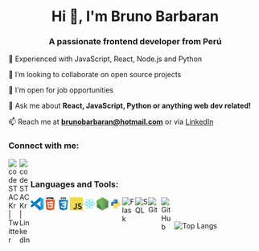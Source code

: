 <h1 align="center">Hi 👋, I'm Bruno Barbaran</h1>

<h3 align="center">A passionate frontend developer from Perú</h3>

🌱 Experienced with JavaScript, React, Node.js and Python

👯 I’m looking to collaborate on open source projects

🤔 I'm open for job opportunities

💬 Ask me about **React, JavaScript, Python or anything web dev related!**

📫 Reach me at **brunobarbaran@hotmail.com** or via [LinkedIn](https://www.linkedin.com/in/bruno-barbaran/)

### Connect with me:

[<img align="left" alt="codeSTACKr | Twitter" width="22px" src="https://cdn.icon-icons.com/icons2/2972/PNG/512/twitter_logo_icon_186891.png" />][twitter]
[<img align="left" alt="codeSTACKr | LinkedIn" width="22px" src="https://upload.wikimedia.org/wikipedia/commons/thumb/8/81/LinkedIn_icon.svg/1024px-LinkedIn_icon.svg.png" />][linkedin]

<br />

### Languages and Tools:

<img align="left" alt="Visual Studio Code" width="26px" src="https://raw.githubusercontent.com/github/explore/80688e429a7d4ef2fca1e82350fe8e3517d3494d/topics/visual-studio-code/visual-studio-code.png" />
<img align="left" alt="HTML5" width="26px" src="https://raw.githubusercontent.com/github/explore/80688e429a7d4ef2fca1e82350fe8e3517d3494d/topics/html/html.png" />
<img align="left" alt="CSS3" width="26px" src="https://raw.githubusercontent.com/github/explore/80688e429a7d4ef2fca1e82350fe8e3517d3494d/topics/css/css.png" />
<img align="left" alt="JavaScript" width="26px" src="https://raw.githubusercontent.com/github/explore/80688e429a7d4ef2fca1e82350fe8e3517d3494d/topics/javascript/javascript.png" />
<img align="left" alt="React" width="26px" src="https://raw.githubusercontent.com/github/explore/80688e429a7d4ef2fca1e82350fe8e3517d3494d/topics/react/react.png" />
<img align="left" alt="Node.js" width="26px" src="https://raw.githubusercontent.com/github/explore/80688e429a7d4ef2fca1e82350fe8e3517d3494d/topics/nodejs/nodejs.png" />
<img align="left" alt="Python" width="26px" src="https://raw.githubusercontent.com/github/explore/80688e429a7d4ef2fca1e82350fe8e3517d3494d/topics/python/python.png" />
<img align="left" alt="Flask" width="26px" src="https://media.discordapp.net/attachments/909842814211334165/1181562003836387388/flask.png?ex=6581825e&is=656f0d5e&hm=935730d52cfe57361da82f4002f018702ed412a5b4719b4839187d3a0ad881e6&=&format=webp&quality=lossless" />
<img align="left" alt="SQL" width="26px" src="https://estuary.dev/static/d02a8d0785a4d9eeddead9dcc720f436/ce562/569dae_Azure_Sql_Server_Logo_Transparent_1_13b0b548d9.png" />
<img align="left" alt="Git" width="26px" src="https://git-scm.com/images/logos/downloads/Git-Icon-1788C.png" />
<img align="left" alt="GitHub" width="26px" src="https://upcdn.io/FW25bBB/image/content/app_logos/e71493b6-3fb2-4532-b850-bc45b937142c.webp?f=webp&w=1920&q=85&fit=shrink-cover" />

<br />
<br />

![Top Langs](https://github-readme-stats.vercel.app/api/top-langs/?username=iBarb&layout=compact&theme=radical)

[twitter]: https://twitter.com/barbaranbruno
[linkedin]: https://www.linkedin.com/in/bruno-barbaran/
